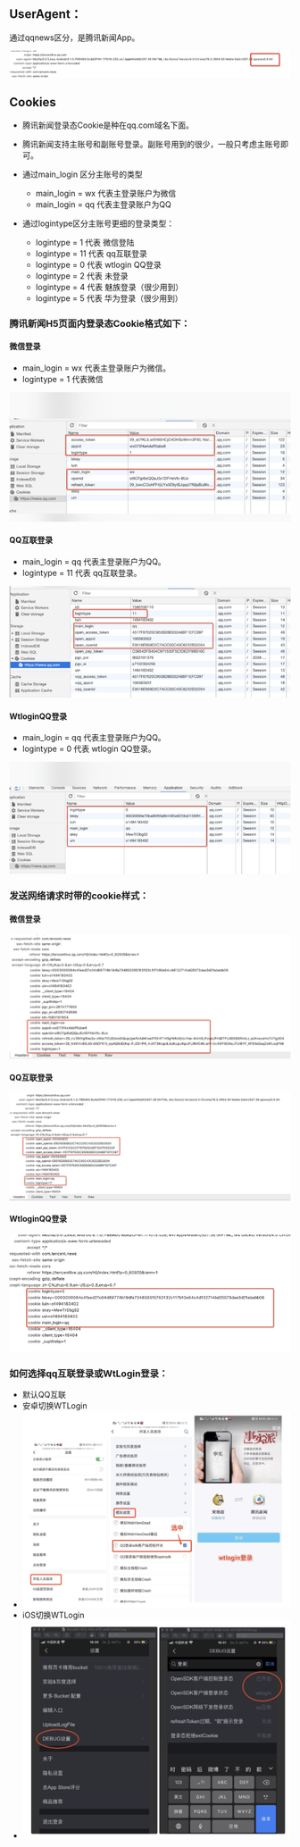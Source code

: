## UserAgent：

通过qqnews区分，是腾讯新闻App。

![](./assets/1.png)

## Cookies

- 腾讯新闻登录态Cookie是种在qq.com域名下面。
- 腾讯新闻支持主账号和副账号登录。副账号用到的很少，一般只考虑主账号即可。
- 通过main_login 区分主账号的类型
	- main_login = wx 代表主登录账户为微信
	- main_login = qq 代表主登录账户为QQ

- 通过logintype区分主账号更细的登录类型：
	- logintype = 1 代表 微信登陆
	- logintype = 11 代表 qq互联登录
	- logintype = 0 代表 wtlogin QQ登录
	- logintype = 2 代表 未登录
	- logintype = 4 代表 魅族登录（很少用到）
	- logintype = 5 代表 华为登录（很少用到）

	
### 腾讯新闻H5页面内登录态Cookie格式如下：

#### 微信登录

- main_login = wx 代表主登录账户为微信。
- logintype = 1 代表微信

![](./assets/2.png)

#### QQ互联登录

- main_login = qq 代表主登录账户为QQ。
- logintype = 11 代表 qq互联登录。

![](./assets/3.png)

#### WtloginQQ登录

- main_login = qq 代表主登录账户为QQ。
- logintype = 0 代表 wtlogin QQ登录。

![](./assets/4.png)

### 发送网络请求时带的cookie样式：

#### 微信登录

![](./assets/5.png)

#### QQ互联登录

![](./assets/6.png)

#### WtloginQQ登录

![](./assets/7.png)


### 如何选择qq互联登录或WtLogin登录：

- 默认QQ互联
- 安卓切换WTLogin
- ![](./assets/8.png)
- iOS切换WTLogin
- ![](./assets/9.png)